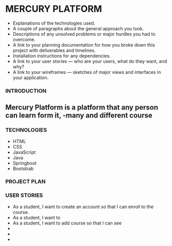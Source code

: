 # MERCURY PLATFORM

- Explanations of the technologies used.
- A couple of paragraphs about the general approach you took.
- Descriptions of any unsolved problems or major hurdles you had to overcome.
- A link to your planning documentation for how you broke down this project with deliverables and timelines.
- Installation instructions for any dependencies.
- A link to your user stories — who are your users, what do they want, and why?
- A link to your wireframes — sketches of major views and interfaces in your application.



### INTRODUCTION
Mercury Platform is a platform that any person can learn form it, 
-many and different course
-


### TECHNOLOGIES
<ul>
    <li>HTML</li>
    <li>CSS</li>
    <li>JavaScript</li>
    <li>Java</li>
    <li>Springboot</li>
    <li>Bootstrab</li>
</ul>

### PROJECT PLAN


### USER STORIES
<ul>
    <li>As a student, I want to create an account so that I can enroll to the course.</li>
    <li>As a student, I want to</li>
    <li>As a student, I want to add course so that I can see<li>
    <li></li>
    <li></li>
</ul>